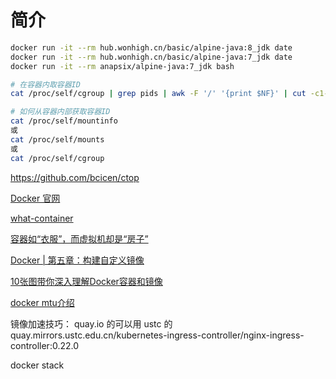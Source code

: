 # 简介

```sh
docker run -it --rm hub.wonhigh.cn/basic/alpine-java:8_jdk date
docker run -it --rm hub.wonhigh.cn/basic/alpine-java:7_jdk date
docker run -it --rm anapsix/alpine-java:7_jdk bash

# 在容器内取容器ID
cat /proc/self/cgroup | grep pids | awk -F '/' '{print $NF}' | cut -c1-12

# 如何从容器内部获取容器ID
cat /proc/self/mountinfo
或
cat /proc/self/mounts
或
cat /proc/self/cgroup
```

https://github.com/bcicen/ctop

[Docker 官网](https://www.docker.com)

[what-container](https://www.docker.com/resources/what-container)

[容器如“衣服”，而虚拟机却是“房子”](http://virtual.51cto.com/art/201803/568648.htm)

[Docker | 第五章：构建自定义镜像](https://hk.saowen.com/a/7e1f47946c6d437bd4e8cfcf91b06a4ccd51111cfc9d224aff01f22abd891f76)

[10张图带你深入理解Docker容器和镜像](http://dockone.io/article/783)

[docker mtu介绍](https://www.dazhuanlan.com/2019/12/09/5dee42c8950ed/)


镜像加速技巧：
quay.io 的可以用 ustc 的
quay.mirrors.ustc.edu.cn/kubernetes-ingress-controller/nginx-ingress-controller:0.22.0

docker stack
